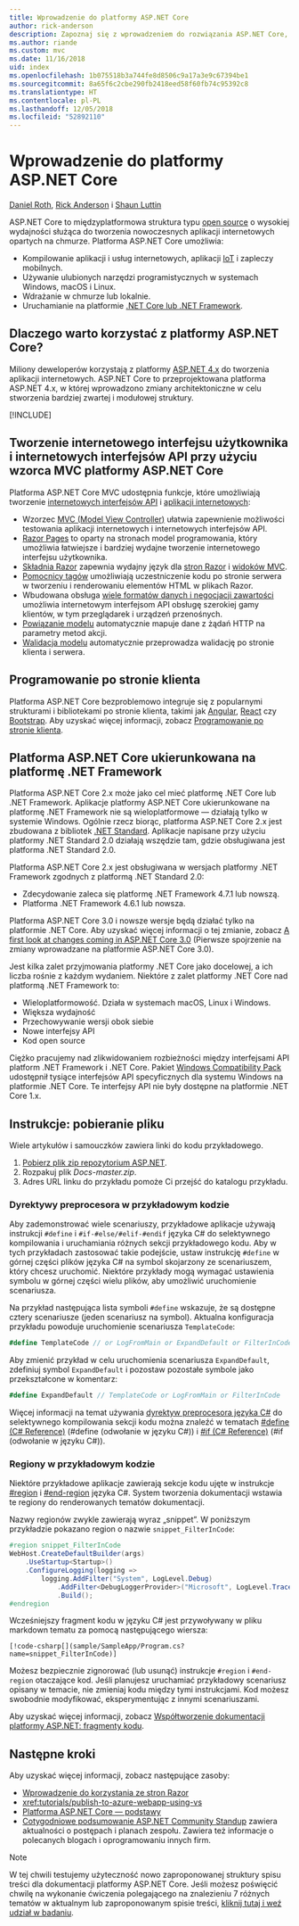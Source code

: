 ```yaml
---
title: Wprowadzenie do platformy ASP.NET Core
author: rick-anderson
description: Zapoznaj się z wprowadzeniem do rozwiązania ASP.NET Core, czyli międzyplatformowej struktury typu open source o wysokiej wydajności służącej do tworzenia nowoczesnych aplikacji internetowych opartych na chmurze.
ms.author: riande
ms.custom: mvc
ms.date: 11/16/2018
uid: index
ms.openlocfilehash: 1b075518b3a744fe8d8506c9a17a3e9c67394be1
ms.sourcegitcommit: 8a65f6c2cbe290fb2418eed58f60fb74c95392c8
ms.translationtype: HT
ms.contentlocale: pl-PL
ms.lasthandoff: 12/05/2018
ms.locfileid: "52892110"
---
```

# <a name="introduction-to-aspnet-core"></a>Wprowadzenie do platformy ASP.NET Core

[Daniel Roth](https://github.com/danroth27), [Rick Anderson](https://twitter.com/RickAndMSFT) i [Shaun Luttin](https://twitter.com/dicshaunary)

ASP.NET Core to międzyplatformowa struktura typu [open source](https://github.com/aspnet/home) o wysokiej wydajności służąca do tworzenia nowoczesnych aplikacji internetowych opartych na chmurze. Platforma ASP.NET Core umożliwia:

* Kompilowanie aplikacji i usług internetowych, aplikacji [IoT](https://www.microsoft.com/internet-of-things/) i zapleczy mobilnych.
* Używanie ulubionych narzędzi programistycznych w systemach Windows, macOS i Linux.
* Wdrażanie w chmurze lub lokalnie.
* Uruchamianie na platformie [.NET Core lub .NET Framework](/dotnet/articles/standard/choosing-core-framework-server).

## <a name="why-use-aspnet-core"></a>Dlaczego warto korzystać z platformy ASP.NET Core?

Miliony deweloperów korzystają z platformy [ASP.NET 4.x](/aspnet/overview) do tworzenia aplikacji internetowych. ASP.NET Core to przeprojektowana platforma ASP.NET 4.x, w której wprowadzono zmiany architektoniczne w celu stworzenia bardziej zwartej i modułowej struktury.

[!INCLUDE[](~/includes/benefits.md)]

## <a name="build-web-apis-and-web-ui-using-aspnet-core-mvc"></a>Tworzenie internetowego interfejsu użytkownika i internetowych interfejsów API przy użyciu wzorca MVC platformy ASP.NET Core

Platforma ASP.NET Core MVC udostępnia funkcje, które umożliwiają tworzenie [internetowych interfejsów API](xref:tutorials/first-web-api) i [aplikacji internetowych](xref:tutorials/razor-pages/index):

* Wzorzec [MVC (Model View Controller)](xref:mvc/overview) ułatwia zapewnienie możliwości testowania aplikacji internetowych i internetowych interfejsów API.
* [Razor Pages](xref:razor-pages/index) to oparty na stronach model programowania, który umożliwia łatwiejsze i bardziej wydajne tworzenie internetowego interfejsu użytkownika.
* [Składnia Razor](xref:mvc/views/razor) zapewnia wydajny język dla [stron Razor](xref:razor-pages/index) i [widoków MVC](xref:mvc/views/overview).
* [Pomocnicy tagów](xref:mvc/views/tag-helpers/intro) umożliwiają uczestniczenie kodu po stronie serwera w tworzeniu i renderowaniu elementów HTML w plikach Razor.
* Wbudowana obsługa [wiele formatów danych i negocjacji zawartości](xref:web-api/advanced/formatting) umożliwia internetowym interfejsom API obsługę szerokiej gamy klientów, w tym przeglądarek i urządzeń przenośnych.
* [Powiązanie modelu](xref:mvc/models/model-binding) automatycznie mapuje dane z żądań HTTP na parametry metod akcji.
* [Walidacja modelu](xref:mvc/models/validation) automatycznie przeprowadza walidację po stronie klienta i serwera.

## <a name="client-side-development"></a>Programowanie po stronie klienta

Platforma ASP.NET Core bezproblemowo integruje się z popularnymi strukturami i bibliotekami po stronie klienta, takimi jak [Angular](xref:spa/angular), [React](xref:spa/react) czy [Bootstrap](https://getbootstrap.com/). Aby uzyskać więcej informacji, zobacz [Programowanie po stronie klienta](xref:client-side/index).

<a name="target-framework"></a>

## <a name="aspnet-core-targeting-net-framework"></a>Platforma ASP.NET Core ukierunkowana na platformę .NET Framework

Platforma ASP.NET Core 2.x może jako cel mieć platformę .NET Core lub .NET Framework. Aplikacje platformy ASP.NET Core ukierunkowane na platformę .NET Framework nie są wieloplatformowe &mdash; działają tylko w systemie Windows. Ogólnie rzecz biorąc, platforma ASP.NET Core 2.x jest zbudowana z bibliotek [.NET Standard](/dotnet/standard/net-standard). Aplikacje napisane przy użyciu platformy .NET Standard 2.0 działają wszędzie tam, gdzie obsługiwana jest platforma .NET Standard 2.0.

Platforma ASP.NET Core 2.x jest obsługiwana w wersjach platformy .NET Framework zgodnych z platformą .NET Standard 2.0:

* Zdecydowanie zaleca się platformę .NET Framework 4.7.1 lub nowszą.
* Platforma .NET Framework 4.6.1 lub nowsza.

Platforma ASP.NET Core 3.0 i nowsze wersje będą działać tylko na platformie .NET Core. Aby uzyskać więcej informacji o tej zmianie, zobacz [A first look at changes coming in ASP.NET Core 3.0](https://blogs.msdn.microsoft.com/webdev/2018/10/29/a-first-look-at-changes-coming-in-asp-net-core-3-0/) (Pierwsze spojrzenie na zmiany wprowadzane na platformie ASP.NET Core 3.0).

Jest kilka zalet przyjmowania platformy .NET Core jako docelowej, a ich liczba rośnie z każdym wydaniem. Niektóre z zalet platformy .NET Core nad platformą .NET Framework to:

* Wieloplatformowość. Działa w systemach macOS, Linux i Windows.
* Większa wydajność
* Przechowywanie wersji obok siebie
* Nowe interfejsy API
* Kod open source

Ciężko pracujemy nad zlikwidowaniem rozbieżności między interfejsami API platform .NET Framework i .NET Core. Pakiet [Windows Compatibility Pack](/dotnet/core/porting/windows-compat-pack) udostępnił tysiące interfejsów API specyficznych dla systemu Windows na platformie .NET Core. Te interfejsy API nie były dostępne na platformie .NET Core 1.x.

## <a name="how-to-download-a-sample"></a>Instrukcje: pobieranie pliku

Wiele artykułów i samouczków zawiera linki do kodu przykładowego.

1. [Pobierz plik zip repozytorium ASP.NET](https://codeload.github.com/aspnet/Docs/zip/master).
1. Rozpakuj plik *Docs-master.zip*.
1. Adres URL linku do przykładu pomoże Ci przejść do katalogu przykładu.

### <a name="preprocessor-directives-in-sample-code"></a>Dyrektywy preprocesora w przykładowym kodzie

Aby zademonstrować wiele scenariuszy, przykładowe aplikacje używają instrukcji `#define` i `#if-#else/#elif-#endif` języka C# do selektywnego kompilowania i uruchamiania różnych sekcji przykładowego kodu. Aby w tych przykładach zastosować takie podejście, ustaw instrukcję `#define` w górnej części plików języka C# na symbol skojarzony ze scenariuszem, który chcesz uruchomić. Niektóre przykłady mogą wymagać ustawienia symbolu w górnej części wielu plików, aby umożliwić uruchomienie scenariusza.

Na przykład następująca lista symboli `#define` wskazuje, że są dostępne cztery scenariusze (jeden scenariusz na symbol). Aktualna konfiguracja przykładu powoduje uruchomienie scenariusza `TemplateCode`:

```csharp
#define TemplateCode // or LogFromMain or ExpandDefault or FilterInCode
```

Aby zmienić przykład w celu uruchomienia scenariusza `ExpandDefault`, zdefiniuj symbol `ExpandDefault` i pozostaw pozostałe symbole jako przekształcone w komentarz:

```csharp
#define ExpandDefault // TemplateCode or LogFromMain or FilterInCode
```

Więcej informacji na temat używania [ dyrektyw preprocesora języka C#](/dotnet/csharp/language-reference/preprocessor-directives/) do selektywnego kompilowania sekcji kodu można znaleźć w tematach [#define (C# Reference)](/dotnet/csharp/language-reference/preprocessor-directives/preprocessor-define) (#define (odwołanie w języku C#)) i [#if (C# Reference)](/dotnet/csharp/language-reference/preprocessor-directives/preprocessor-if) (#if (odwołanie w języku C#)).

### <a name="regions-in-sample-code"></a>Regiony w przykładowym kodzie

Niektóre przykładowe aplikacje zawierają sekcje kodu ujęte w instrukcje [#region](/dotnet/csharp/language-reference/preprocessor-directives/preprocessor-region) i [#end-region](/dotnet/csharp/language-reference/preprocessor-directives/preprocessor-endregion) języka C#. System tworzenia dokumentacji wstawia te regiony do renderowanych tematów dokumentacji.  

Nazwy regionów zwykle zawierają wyraz „snippet”. W poniższym przykładzie pokazano region o nazwie `snippet_FilterInCode`:

```csharp
#region snippet_FilterInCode
WebHost.CreateDefaultBuilder(args)
    .UseStartup<Startup>()
    .ConfigureLogging(logging =>
        logging.AddFilter("System", LogLevel.Debug)
            .AddFilter<DebugLoggerProvider>("Microsoft", LogLevel.Trace))
            .Build();
#endregion
```

Wcześniejszy fragment kodu w języku C# jest przywoływany w pliku markdown tematu za pomocą następującego wiersza:

```
[!code-csharp[](sample/SampleApp/Program.cs?name=snippet_FilterInCode)]
```

Możesz bezpiecznie zignorować (lub usunąć) instrukcje `#region` i `#end-region` otaczające kod. Jeśli planujesz uruchamiać przykładowy scenariusz opisany w temacie, nie zmieniaj kodu między tymi instrukcjami. Kod możesz swobodnie modyfikować, eksperymentując z innymi scenariuszami.

Aby uzyskać więcej informacji, zobacz [Współtworzenie dokumentacji platformy ASP.NET: fragmenty kodu](https://github.com/aspnet/Docs/blob/master/CONTRIBUTING.md#code-snippets).

## <a name="next-steps"></a>Następne kroki

Aby uzyskać więcej informacji, zobacz następujące zasoby:

* [Wprowadzenie do korzystania ze stron Razor](xref:tutorials/razor-pages/razor-pages-start)
* <xref:tutorials/publish-to-azure-webapp-using-vs>
* [Platforma ASP.NET Core — podstawy](xref:fundamentals/index)
* [Cotygodniowe podsumowanie ASP.NET Community Standup](https://live.asp.net/) zawiera aktualności o postępach i planach zespołu. Zawiera też informacje o polecanych blogach i oprogramowaniu innych firm.

> [!NOTE]
> W tej chwili testujemy użyteczność nowo zaproponowanej struktury spisu treści dla dokumentacji platformy ASP.NET Core.  Jeśli możesz poświęcić chwilę na wykonanie ćwiczenia polegającego na znalezieniu 7 różnych tematów w aktualnym lub zaproponowanym spisie treści, [kliknij tutaj i weź udział w badaniu](https://dpk4xbh5.optimalworkshop.com/treejack/rps16hd5).
